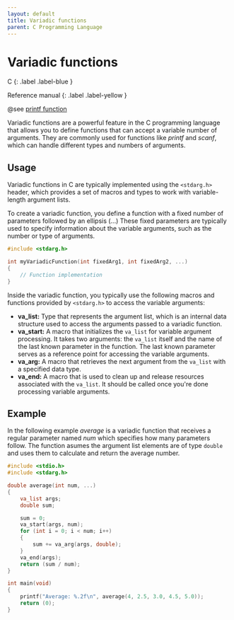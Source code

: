 ```yaml
---
layout: default
title: Variadic functions
parent: C Programming Language
---
```


# Variadic functions

C
{: .label .label-blue }

Reference manual
{: .label .label-yellow }

@see [printf function](../stdio/printf-function)

Variadic functions are a powerful feature in the C programming language that allows you to define functions that can accept a variable number of arguments. They are commonly used for functions like *printf* and *scanf*, which can handle different types and numbers of arguments.

## Usage

Variadic functions in C are typically implemented using the `<stdarg.h>` header, which provides a set of macros and types to work with variable-length argument lists.

To create a variadic function, you define a function with a fixed number of parameters followed by an ellipsis (...) These fixed parameters are typically used to specify information about the variable arguments, such as the number or type of arguments.

```c
#include <stdarg.h>

int myVariadicFunction(int fixedArg1, int fixedArg2, ...)
{
    // Function implementation
}
```

Inside the variadic function, you typically use the following macros and functions provided by `<stdarg.h>` to access the variable arguments:

- **va_list:** Type that represents the argument list, which is an internal data structure used to access the arguments passed to a variadic function.
- **va_start:** A macro that initializes the `va_list` for variable argument processing. It takes two arguments: the `va_list` itself and the name of the last known parameter in the function. The last known parameter serves as a reference point for accessing the variable arguments.
- **va_arg:** A macro that retrieves the next argument from the `va_list` with a specified data type.
- **va_end:** A macro that is used to clean up and release resources associated with the `va_list`. It should be called once you're done processing variable arguments.

## Example

In the following example *average* is a variadic function that receives a regular parameter named *num* which specifies how many parameters follow. The function asumes the argument list elements are of type `double` and uses them to calculate and return the average number.

```c
#include <stdio.h>
#include <stdarg.h>

double average(int num, ...)
{
    va_list args;
    double sum;

    sum = 0;
    va_start(args, num);
    for (int i = 0; i < num; i++)
    {
        sum += va_arg(args, double);
    }
    va_end(args);
    return (sum / num);
}

int main(void)
{
    printf("Average: %.2f\n", average(4, 2.5, 3.0, 4.5, 5.0));
    return (0);
}
```
